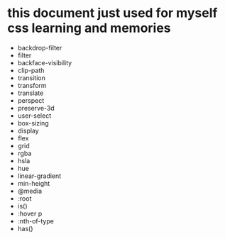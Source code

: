 
# this document just used for myself css learning and memories

- backdrop-filter
- filter
- backface-visibility
- clip-path
- transition
- transform
- translate
- perspect
- preserve-3d
- user-select
- box-sizing
- display
- flex
- grid
- rgba
- hsla
- hue
- linear-gradient
- min-height
- @media
- :root
- is()
- :hover p
- :nth-of-type
- has()
